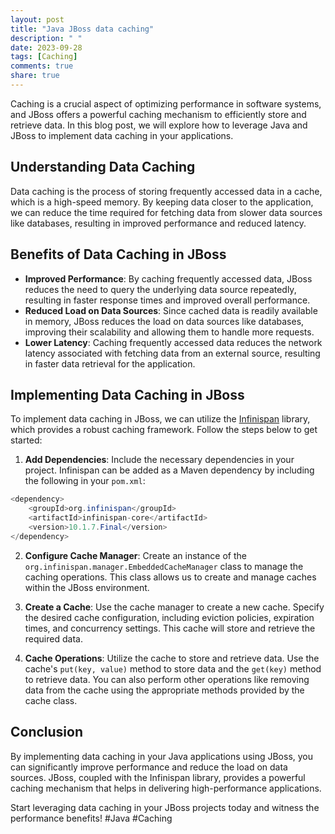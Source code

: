 ```yaml
---
layout: post
title: "Java JBoss data caching"
description: " "
date: 2023-09-28
tags: [Caching]
comments: true
share: true
---
```


Caching is a crucial aspect of optimizing performance in software systems, and JBoss offers a powerful caching mechanism to efficiently store and retrieve data. In this blog post, we will explore how to leverage Java and JBoss to implement data caching in your applications.

## Understanding Data Caching

Data caching is the process of storing frequently accessed data in a cache, which is a high-speed memory. By keeping data closer to the application, we can reduce the time required for fetching data from slower data sources like databases, resulting in improved performance and reduced latency.

## Benefits of Data Caching in JBoss

- **Improved Performance**: By caching frequently accessed data, JBoss reduces the need to query the underlying data source repeatedly, resulting in faster response times and improved overall performance.
- **Reduced Load on Data Sources**: Since cached data is readily available in memory, JBoss reduces the load on data sources like databases, improving their scalability and allowing them to handle more requests.
- **Lower Latency**: Caching frequently accessed data reduces the network latency associated with fetching data from an external source, resulting in faster data retrieval for the application.

## Implementing Data Caching in JBoss

To implement data caching in JBoss, we can utilize the [Infinispan](https://infinispan.org/) library, which provides a robust caching framework. Follow the steps below to get started:

1. **Add Dependencies**: Include the necessary dependencies in your project. Infinispan can be added as a Maven dependency by including the following in your `pom.xml`:

```java
<dependency>
    <groupId>org.infinispan</groupId>
    <artifactId>infinispan-core</artifactId>
    <version>10.1.7.Final</version>
</dependency>
```

2. **Configure Cache Manager**: Create an instance of the `org.infinispan.manager.EmbeddedCacheManager` class to manage the caching operations. This class allows us to create and manage caches within the JBoss environment.

3. **Create a Cache**: Use the cache manager to create a new cache. Specify the desired cache configuration, including eviction policies, expiration times, and concurrency settings. This cache will store and retrieve the required data.

4. **Cache Operations**: Utilize the cache to store and retrieve data. Use the cache's `put(key, value)` method to store data and the `get(key)` method to retrieve data. You can also perform other operations like removing data from the cache using the appropriate methods provided by the cache class.

## Conclusion

By implementing data caching in your Java applications using JBoss, you can significantly improve performance and reduce the load on data sources. JBoss, coupled with the Infinispan library, provides a powerful caching mechanism that helps in delivering high-performance applications.

Start leveraging data caching in your JBoss projects today and witness the performance benefits! #Java #Caching